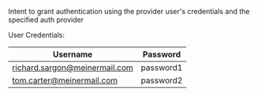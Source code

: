 Intent to grant authentication using the provider user's credentials and the specified  auth provider

User Credentials:

|  Username   | Password    | 
| ----------- | -----------|
| richard.sargon@meinermail.com | password1 |
| tom.carter@meinermail.com | password2 |
